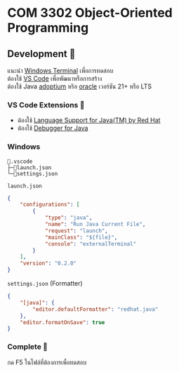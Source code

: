 # COM 3302 Object-Oriented Programming

## Development 🚀

แนะนำ [Windows Terminal](https://www.microsoft.com/store/productid/9N0DX20HK701?ocid=pdpshare) เพื่อการทดสอบ<br>
ต้องใช้ [VS Code](https://code.visualstudio.com) เพื่อพัฒนาหรือการสร้าง<br>
ต้องใช้ Java [adoptium](https://adoptium.net/temurin/releases?arch=x64) หริอ [oracle](https://www.oracle.com/asean/java/technologies/downloads/) เวอร์ชัน 21+ หรือ LTS

### VS Code Extensions 🧩

- ต้องใช้ [Language Support for Java(TM) by Red Hat](https://marketplace.visualstudio.com/items?itemName=redhat.java)
- ต้องใช้ [Debugger for Java](https://marketplace.visualstudio.com/items?itemName=vscjava.vscode-java-debug)

### Windows

```text
📂.vscode
├─📄launch.json
└─📄settings.json
```

`launch.json`

```json
{
	"configurations": [
		{
			"type": "java",
			"name": "Run Java Current File",
			"request": "launch",
			"mainClass": "${file}",
			"console": "externalTerminal"
		}
	],
	"version": "0.2.0"
}
```

`settings.json` (Formatter)

```json
{
	"[java]": {
		"editor.defaultFormatter": "redhat.java"
	},
	"editor.formatOnSave": true
}
```

### Complete 🎉

กด F5 ในไฟล์ที่ต้องการเพื่อทดสอบ<br>
